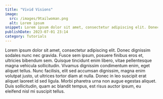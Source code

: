 ```yaml
---
title: "Vivid Visions"
image:
  src: /images/9tailwoman.png
  alt: Lorem ipsum
snippet: Lorem ipsum dolor sit amet, consectetur adipiscing elit. Donec dignissim sodales nunc nec gravida. Fusce sem ipsum, posuere finibus eros et, ultricies bibendum sem. Quisque tincidunt enim libero
publishDate: 2023-07-01 23:14
category: Tutorials
---
```


Lorem ipsum dolor sit amet, consectetur adipiscing elit. Donec dignissim sodales nunc nec gravida. Fusce sem ipsum, posuere finibus eros et, ultricies bibendum sem. Quisque tincidunt enim libero, vitae pellentesque magna vehicula sollicitudin. Vivamus dignissim condimentum enim, eget aliquet tellus. Nunc facilisis, elit sed accumsan dignissim, magna enim volutpat justo, ut ultrices tortor diam at nulla. Donec in leo suscipit erat aliquet laoreet id sed ligula. Morbi pharetra urna non augue egestas aliquet. Duis sollicitudin, quam ac blandit tempus, est risus auctor ipsum, eu eleifend nisl mi suscipit tellus.

